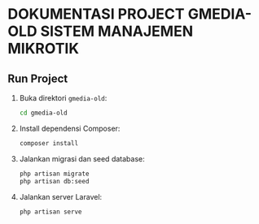 # DOKUMENTASI PROJECT GMEDIA-OLD SISTEM MANAJEMEN MIKROTIK

## Run Project 
1. Buka direktori `gmedia-old`:
    ```bash
    cd gmedia-old
    ```
2. Install dependensi Composer:
    ```bash
    composer install
    ```
3. Jalankan migrasi dan seed database:
    ```bash
    php artisan migrate
    php artisan db:seed
4. Jalankan server Laravel:
    ```bash
    php artisan serve 
    ```
